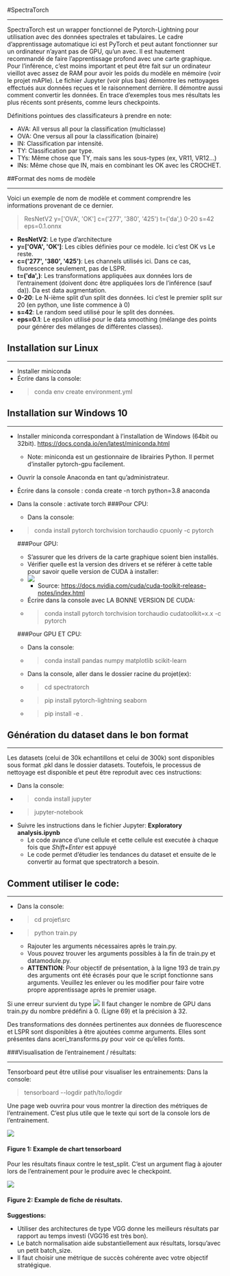#SpectraTorch

---------

SpectraTorch est un wrapper  fonctionnel de Pytorch-Lightning pour utilisation avec des données spectrales et tabulaires. Le cadre d’apprentissage automatique ici est PyTorch et peut autant fonctionner sur un ordinateur n’ayant pas de GPU, qu’un avec. Il est hautement recommandé de faire l’apprentissage profond avec une carte graphique. Pour l’inférence, c’est moins important et peut être fait sur un ordinateur vieillot avec assez de RAM pour avoir les poids du modèle en mémoire (voir le projet mAPIe).
Le fichier Jupyter (voir plus bas) démontre les nettoyages effectués aux données reçues et le raisonnement derrière. Il démontre aussi comment convertir les données.
En trace d’exemples tous mes résultats les plus récents sont présents, comme leurs checkpoints.

Définitions pointues des classificateurs à prendre en note:
- AVA: All versus all pour la classification (multiclasse)
- OVA: One versus all pour la classification (binaire)
- IN: Classification par intensité.
- TY: Classification par type.
- TYs: Même chose que TY, mais sans les sous-types (ex, VR11, VR12…)
- INs: Même chose que IN, mais en combinant les OK avec les CROCHET.

##Format des noms de modèle

------

Voici un exemple de nom de modèle et comment comprendre les informations provenant de ce dernier.
> ResNetV2 y=['OVA', 'OK'] c=('277', '380', '425') t=('da',) 0-20 s=42 eps=0.1.onnx
- **ResNetV2**: Le type d’architecture
- **y=['OVA', 'OK']**: Les cibles définies pour ce modèle. Ici c’est OK vs Le reste. 
- **c=('277', '380', '425')**: Les channels utilisés ici. Dans ce cas, fluorescence seulement, pas de LSPR.
- **t=('da',)**: Les transformations appliquées aux données lors de l’entrainement (doivent donc être appliquées lors de l’inférence (sauf da)). Da est data augmentation.
- **0-20**: Le N-ième split d’un split des données. Ici c’est le premier split sur 20 (en python, une liste commence à 0)
- **s=42**: Le random seed utilisé pour le split des données.
- **eps=0.1**: Le epsilon utilisé pour le data smoothing (mélange des points pour générer des mélanges de différentes classes).




## Installation sur Linux

-----

- Installer miniconda
- Écrire dans la console:
- > conda env create environment.yml

## Installation sur Windows 10

-----

- Installer miniconda correspondant à l’installation de Windows (64bit ou 32bit). https://docs.conda.io/en/latest/miniconda.html
  - Note: miniconda est un gestionnaire de librairies Python. Il permet d’installer pytorch-gpu facilement.
- Ouvrir la console Anaconda en tant qu’administrateur.
- Écrire dans la console : conda create -n torch python=3.8 anaconda
- Dans la console : activate torch
  ###Pour CPU:
  - Dans la console: 
- > conda install pytorch torchvision torchaudio cpuonly -c pytorch

  ###Pour GPU:
  - S’assurer que les drivers de la carte graphique soient bien installés.
  - Vérifier quelle est la version des drivers et se référer à cette table pour savoir quelle version de CUDA à installer:
  - ![](doc/images/cuda_versions.png)
    - Source: https://docs.nvidia.com/cuda/cuda-toolkit-release-notes/index.html
  - Écrire dans la console avec LA BONNE VERSION DE CUDA: 
  - > conda install pytorch torchvision torchaudio cudatoolkit=x.x -c pytorch

  ###Pour GPU ET CPU:
  - Dans la console:  
  - > conda install pandas numpy matplotlib scikit-learn
  - Dans la console, aller dans le dossier racine du projet(ex):
  - > cd spectratorch 
  - > pip install pytorch-lightning seaborn
  - > pip install -e .

## Génération du dataset dans le bon format

----

Les datasets (celui de 30k echantillons et celui de 300k) sont disponibles sous format .pkl dans le dossier datasets.
Toutefois, le processus de nettoyage est disponible et peut être reproduit avec ces instructions:

- Dans la console:  
- > conda install jupyter
- > jupyter-notebook
- Suivre les instructions dans le fichier Jupyter: **Exploratory analysis.ipynb**
  - Le code avance d’une cellule et cette cellule est executée à chaque fois que *Shift+Enter* est appuyé
  - Le code permet d’étudier les tendances du dataset et ensuite de le convertir au format que spectratorch a besoin.

## Comment utiliser le code:

----

- Dans la console:  
- > cd projet\src
- > python train.py
  - Rajouter les arguments nécessaires après le train.py. 
  - Vous pouvez trouver les arguments possibles à la fin de train.py et datamodule.py.
  - **ATTENTION**: Pour objectif de présentation, à la ligne 193 de train.py des arguments ont été écrasés pour que le script fonctionne sans arguments.
  Veuillez les enlever ou les modifier pour faire votre propre apprentissage après le premier usage.

Si une erreur survient du type ![](doc/images/gpu_error.png)
Il faut changer le nombre de GPU dans train.py du nombre prédéfini à 0. (Ligne 69) et la précision à 32.

Des transformations des données pertinentes aux données de fluorescence et LSPR sont disponibles à être ajoutées comme arguments. Elles sont présentes dans aceri_transforms.py pour voir ce qu’elles fonts.


###Visualisation de l’entrainement / résultats:

------

Tensorboard peut être utilisé pour visualiser les entrainements:
Dans la console:  
> tensorboard --logdir path/to/logdir

Une page web ouvrira pour vous montrer la direction des métriques de l’entrainement. 
C’est plus utile que le texte qui sort de la console lors de l’entrainement.

![](doc/images/tensorboard.png)
#### Figure 1: Example de chart tensorboard

Pour les résultats finaux contre le test_split. C’est un argument flag à ajouter lors de l’entrainement pour le produire avec le checkpoint.

![](doc/images/example_result.png)
#### Figure 2: Example de fiche de résultats.

**Suggestions:**
- Utiliser des architectures de type VGG donne les meilleurs résultats par rapport au temps investi (VGG16 est très bon).
- Le batch normalisation aide substantiellement aux résultats, lorsqu’avec un petit batch_size.
- Il faut choisir une métrique de succès cohérente avec votre objectif stratégique.